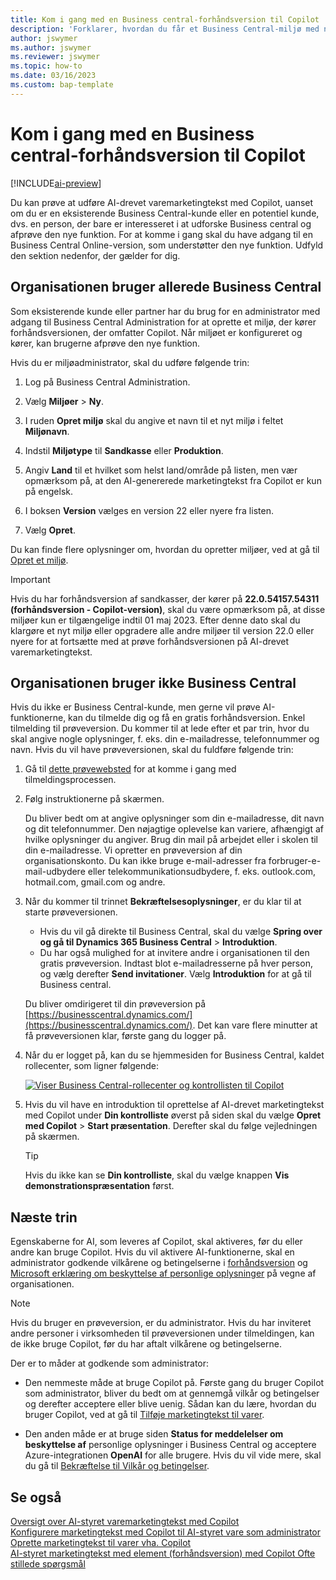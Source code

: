 ```yaml
---
title: Kom i gang med en Business central-forhåndsversion til Copilot
description: 'Forklarer, hvordan du får et Business Central-miljø med ny AI-muligheden for at generere tekstforslag til vare- og produktbeskrivelser.'
author: jswymer
ms.author: jswymer
ms.reviewer: jswymer
ms.topic: how-to
ms.date: 03/16/2023
ms.custom: bap-template
---
```


# Kom i gang med en Business central-forhåndsversion til Copilot

[!INCLUDE[ai-preview](includes/ai-preview.md)]

Du kan prøve at udføre AI-drevet varemarketingtekst med Copilot, uanset om du er en eksisterende Business Central-kunde eller en potentiel kunde, dvs. en person, der bare er interesseret i at udforske Business central og afprøve den nye funktion. For at komme i gang skal du have adgang til en Business Central Online-version, som understøtter den nye funktion. Udfyld den sektion nedenfor, der gælder for dig.

## Organisationen bruger allerede Business Central

Som eksisterende kunde eller partner har du brug for en administrator med adgang til Business Central Administration for at oprette et miljø, der kører forhåndsversionen, der omfatter Copilot. Når miljøet er konfigureret og kører, kan brugerne afprøve den nye funktion.

Hvis du er miljøadministrator, skal du udføre følgende trin:

1. Log på Business Central Administration.
2. Vælg **Miljøer** > **Ny**.
3. I ruden **Opret miljø** skal du angive et navn til et nyt miljø i feltet **Miljønavn**.
4. Indstil **Miljøtype** til **Sandkasse** eller **Produktion**.
5. Angiv **Land** til et hvilket som helst land/område på listen, men vær opmærksom på, at den AI-genererede marketingtekst fra Copilot er kun på engelsk.
6. I boksen **Version** vælges en version 22 eller nyere fra listen.

   <!--
   > [!IMPORTANT]
   > You must use **22.0.54157.54311 (Preview - Copilot edition)** to experience Copilot.
   -->
7. Vælg **Opret**.  

Du kan finde flere oplysninger om, hvordan du opretter miljøer, ved at gå til [Opret et miljø](/dynamics365/business-central/dev-itpro/administration/tenant-admin-center-environments#create-a-new-environment).

> [!IMPORTANT]
> Hvis du har forhåndsversion af sandkasser, der kører på **22.0.54157.54311 (forhåndsversion - Copilot-version)**, skal du være opmærksom på, at disse miljøer kun er tilgængelige indtil 01 maj 2023. Efter denne dato skal du klargøre et nyt miljø eller opgradere alle andre miljøer til version 22.0 eller nyere for at fortsætte med at prøve forhåndsversionen på AI-drevet varemarketingtekst.

## Organisationen bruger ikke Business Central

Hvis du ikke er Business Central-kunde, men gerne vil prøve AI-funktionerne, kan du tilmelde dig og få en gratis forhåndsversion. Enkel tilmelding til prøveversion. Du kommer til at lede efter et par trin, hvor du skal angive nogle oplysninger, f. eks. din e-mailadresse, telefonnummer og navn. Hvis du vil have prøveversionen, skal du fuldføre følgende trin:

1. Gå til [dette prøvewebsted](https://go.microsoft.com/fwlink/?linkid=2227167) for at komme i gang med tilmeldingsprocessen.
2. Følg instruktionerne på skærmen.

   Du bliver bedt om at angive oplysninger som din e-mailadresse, dit navn og dit telefonnummer. Den nøjagtige oplevelse kan variere, afhængigt af hvilke oplysninger du angiver. <!--But here are a couple important points to be aware of as you run through the sign-up process:--> Brug din mail på arbejdet eller i skolen til din e-mailadresse. Vi opretter en prøveversion af din organisationskonto. Du kan ikke bruge e-mail-adresser fra forbruger-e-mail-udbydere eller telekommunikationsudbydere, f. eks. outlook.com, hotmail.com, gmail.com og andre.
   
   <!-- When you get to the option for **Country or region** be sure to set this **United States**.

      > [!IMPORTANT]
      > You must set **Country or region** to **United States**; otherwise the AI-powered item marketing text with Copilot won't be available in Business Central.  -->
3. Når du kommer til trinnet **Bekræftelsesoplysninger**, er du klar til at starte prøveversionen.

   - Hvis du vil gå direkte til Business Central, skal du vælge **Spring over og gå til Dynamics 365 Business Central** > **Introduktion**.
   - Du har også mulighed for at invitere andre i organisationen til den gratis prøveversion. Indtast blot e-mailadresserne på hver person, og vælg derefter **Send invitationer**. Vælg **Introduktion** for at gå til Business central.  

   Du bliver omdirigeret til din prøveversion på [https://businesscentral.dynamics.com/](https://businesscentral.dynamics.com/). Det kan vare flere minutter at få prøveversionen klar, første gang du logger på.

<!--
1. On the **Let's get you started** step, enter your work or school email address, then select **Next**.

   Use your work or school email address. We'll establish your trial on your organization's account. You can't use email addresses provided by consumer email services or telecommunication providers, such as outlook.com, hotmail.com, gmail.com, and others.
3. When asked what kind of email you have, select **I got it from my organization** > **Next**.
4. On the **Create your account** step, you provide information that will help use set up a trial version of Business Central that you can sign in to.

   1. Provide a telephone number that we can use to send you a verification code. Enter a country code and number that isn't VoIP or toll free.
   2. Choose how you want us to send the verification code:
      - Select **Text me** to get the verification code in a text message.
      - Select **Call me** to get the code in a voice message.
   3. Select **Send verification code**. 
   4. When you get the code, type it in the **Enter your verification code** box, then select **Verify**.

      Once you're verified, we'll send you an email with another verification code that you'll use in the next step to complete creating your account.
   5. Fill in your first and last name.
   6. Set **Country or region** to **United States**.

      > [!IMPORTANT]
      > You must set **Country or region** to **United States**; otherwise the AI-powered item marketing text with Copilot won't be available in Business Central.  

   7. Enter a valid phone umber in the **Business telephone number** box.
   8. In the **Create password** and **Confirm password** boxes, enter a password that you want to use to sign in to Business Central. The password must at least eight characters and include at least one number, an uppercase letter, and a lower case letter.
   9. In the **Verification code** box, enter the verification code we sent you in an email, then select **Next**.
   10. When you get a prompt that your account is successfully created, select **Sign in**.
-->

4. Når du er logget på, kan du se hjemmesiden for Business Central, kaldet rollecenter, som ligner følgende:

   [![Viser Business Central-rollecenter og kontrollisten til Copilot](media/copilot-checklist.png)](media/copilot-checklist.png#lightbox)

5. Hvis du vil have en introduktion til oprettelse af AI-drevet marketingtekst med Copilot under **Din kontrolliste** øverst på siden skal du vælge **Opret med Copilot** > **Start præsentation**. Derefter skal du følge vejledningen på skærmen.

   > [!TIP]
   > Hvis du ikke kan se **Din kontrolliste**, skal du vælge knappen **Vis demonstrationspræsentation** først.

## Næste trin

Egenskaberne for AI, som leveres af Copilot, skal aktiveres, før du eller andre kan bruge Copilot. Hvis du vil aktivere AI-funktionerne, skal en administrator godkende vilkårene og betingelserne i [forhåndsversion](https://dynamics.microsoft.com/legaldocs/supp-dynamics365-preview/) og [Microsoft erklæring om beskyttelse af personlige oplysninger](https://go.microsoft.com/fwlink/?LinkId=521839) på vegne af organisationen.

> [!NOTE]
> Hvis du bruger en prøveversion, er du administrator. Hvis du har inviteret andre personer i virksomheden til prøveversionen under tilmeldingen, kan de ikke bruge Copilot, før du har aftalt vilkårene og betingelserne.

Der er to måder at godkende som administrator:

- Den nemmeste måde at bruge Copilot på. Første gang du bruger Copilot som administrator, bliver du bedt om at gennemgå vilkår og betingelser og derefter acceptere eller blive uenig. Sådan kan du lære, hvordan du bruger Copilot, ved at gå til [Tilføje marketingtekst til varer](item-marketing-text.md).  

- Den anden måde er at bruge siden **Status for meddelelser om beskyttelse af** personlige oplysninger i Business Central og acceptere Azure-integrationen **OpenAI** for alle brugere. Hvis du vil vide mere, skal du gå til [Bekræftelse til Vilkår og betingelser](enable-ai.md#consent-to-or-reject-preview-and-privacy-terms-and-conditions-for-all-users).

## Se også

[Oversigt over AI-styret varemarketingtekst med Copilot](ai-overview.md)  
[Konfigurere marketingtekst med Copilot til AI-styret vare som administrator](enable-ai.md)  
[Oprette marketingtekst til varer vha. Copilot](item-marketing-text.md)  
[AI-styret marketingtekst med element (forhåndsversion) med Copilot Ofte stillede spørgsmål](ai-faq.md)  